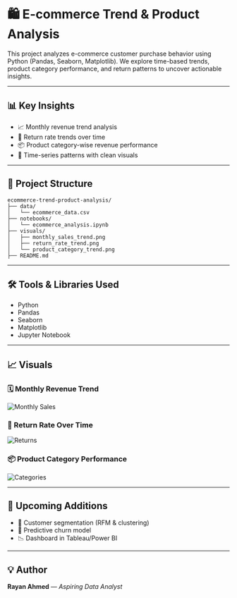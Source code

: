 # 🛍️ E-commerce Trend & Product Analysis

This project analyzes e-commerce customer purchase behavior using Python (Pandas, Seaborn, Matplotlib). We explore time-based trends, product category performance, and return patterns to uncover actionable insights.

---

## 📊 Key Insights

- 📈 Monthly revenue trend analysis
- 🔁 Return rate trends over time
- 📦 Product category-wise revenue performance
- 📅 Time-series patterns with clean visuals

---

## 📂 Project Structure
```
ecommerce-trend-product-analysis/
├── data/
│   └── ecommerce_data.csv
├── notebooks/
│   └── ecommerce_analysis.ipynb
├── visuals/
│   ├── monthly_sales_trend.png
│   ├── return_rate_trend.png
│   └── product_category_trend.png
├── README.md
```

---

## 🛠️ Tools & Libraries Used

- Python
- Pandas
- Seaborn
- Matplotlib
- Jupyter Notebook

---

## 📈 Visuals

### 🗓️ Monthly Revenue Trend
![Monthly Sales](visuals/monthly_sales_trend.png)

### 🔁 Return Rate Over Time
![Returns](visuals/return_rate_trend.png)

### 📦 Product Category Performance
![Categories](visuals/product_category_trend.png)

---

## 🚀 Upcoming Additions

- 📌 Customer segmentation (RFM & clustering)
- 🧠 Predictive churn model
- 📉 Dashboard in Tableau/Power BI

---

## 💡 Author

**Rayan Ahmed** — *Aspiring Data Analyst*  


